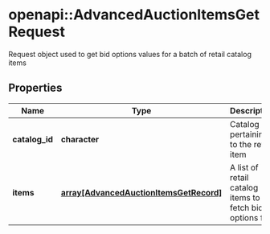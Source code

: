 # openapi::AdvancedAuctionItemsGetRequest

Request object used to get bid options values for a batch of retail catalog items

## Properties
Name | Type | Description | Notes
------------ | ------------- | ------------- | -------------
**catalog_id** | **character** | Catalog id pertaining to the retail item | [Pattern: ^\\d+$] 
**items** | [**array[AdvancedAuctionItemsGetRecord]**](AdvancedAuctionItemsGetRecord.md) | A list of retail catalog items to fetch bid options for | [Max. items: 10000] [Min. items: 1] 


